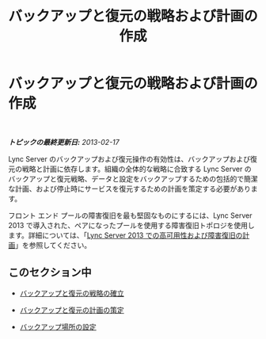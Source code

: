 ﻿---
title: バックアップと復元の戦略および計画の作成
TOCTitle: バックアップと復元の戦略および計画の作成
ms:assetid: 17599b76-1a84-4dd6-b695-c19637deb8a6
ms:mtpsurl: https://technet.microsoft.com/ja-jp/library/Hh202164(v=OCS.15)
ms:contentKeyID: 52056541
ms.date: 05/19/2016
mtps_version: v=OCS.15
ms.translationtype: HT
---

# バックアップと復元の戦略および計画の作成

 

_**トピックの最終更新日:** 2013-02-17_

Lync Server のバックアップおよび復元操作の有効性は、バックアップおよび復元の戦略と計画に依存します。組織の全体的な戦略に合致する Lync Server のバックアップと復元戦略、データと設定をバックアップするための包括的で簡潔な計画、および停止時にサービスを復元するための計画を策定する必要があります。

フロント エンド プールの障害復旧を最も堅固なものにするには、Lync Server 2013 で導入された、ペアになったプールを使用する障害復旧トポロジを使用します。詳細については、「[Lync Server 2013 での高可用性および障害復旧の計画](lync-server-2013-planning-for-high-availability-and-disaster-recovery.md)」を参照してください。

## このセクション中

  - [バックアップと復元の戦略の確立](lync-server-2013-establishing-a-backup-and-restoration-strategy.md)

  - [バックアップと復元の計画の策定](lync-server-2013-establishing-a-backup-and-restoration-plan.md)

  - [バックアップ場所の設定](lync-server-2013-setting-up-a-backup-location.md)

